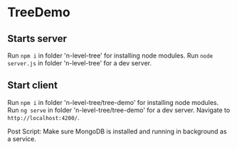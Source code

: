 # TreeDemo


## Starts server

Run `npm i` in folder 'n-level-tree' for installing node modules.
Run `node server.js` in folder 'n-level-tree' for a dev server.

## Start client

Run `npm i` in folder 'n-level-tree/tree-demo' for installing node modules.
Run `ng serve` in folder 'n-level-tree/tree-demo' for a dev server. Navigate to `http://localhost:4200/`.



Post Script: Make sure MongoDB is installed and running in background as a service.